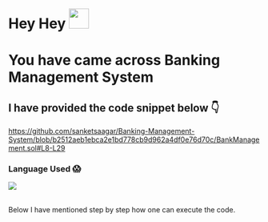 # Hey Hey <a> <img width= "40px " src = "https://camo.githubusercontent.com/e8e7b06ecf583bc040eb60e44eb5b8e0ecc5421320a92929ce21522dbc34c891/68747470733a2f2f6d656469612e67697068792e636f6d2f6d656469612f6876524a434c467a6361737252346961377a2f67697068792e676966"> </a>

# You have came across Banking Management System

## I have provided the code snippet below :point_down:
https://github.com/sanketsaagar/Banking-Management-System/blob/b2512aeb1ebca2e1bd778cb9d962a4df0e76d70c/BankManagement.sol#L8-L29

### Language Used :scream:
<p align="left">
  <a href="https://skillicons.dev">
    <img src="https://skillicons.dev/icons?i=solidity" />
  </a>
</p>
 <br>
 Below I have mentioned step by step how one can execute the code.
 </br>


